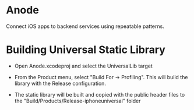 Anode
=====

Connect iOS apps to backend services using repeatable patterns.


Building Universal Static Library
=================================

* Open Anode.xcodeproj and select the UniversalLib target

* From the Product menu, select "Build For -> Profiling". This will build the library with the Release configuration.

* The static library will be built and copied with the public header files to the "Build/Products/Release-iphoneuniversal" folder
